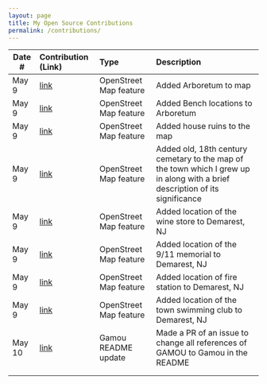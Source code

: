 ```yaml
---
layout: page
title: My Open Source Contributions
permalink: /contributions/
---
```


<!--
Type of the contribution should be "Wikipedia edit", "OpenStreet Map feature", "Documentation", "Course website", "Blog",
"Browser Add-on", etc.

The description should include a brief summary of what you did.

The link should bring us to a public page that shows your contribution. 

Replace the first row with your own contribution. 

-->





| Date #       | Contribution (Link)  | Type  | Description |
|---|:---|:---|:---|
| May 9   | [link](https://www.openstreetmap.org/changeset/151119791#map=19/40.95153/-73.95100)    | OpenStreet Map feature    |   Added Arboretum to map    |
| May 9   | [link](https://www.openstreetmap.org/changeset/151119820)    | OpenStreet Map feature    |   Added Bench locations to Arboretum    |
| May 9   | [link](https://www.openstreetmap.org/changeset/151119946#map=19/40.95317/-73.94996)    | OpenStreet Map feature    |   Added house ruins to the map    |
| May 9   | [link](https://www.openstreetmap.org/changeset/151120111#map=17/40.95963/-73.95435)    | OpenStreet Map feature    |   Added old, 18th century cemetary to the map of the town which I grew up in along with a brief description of its significance|
| May 9   | [link](https://www.openstreetmap.org/changeset/151120170#map=19/40.95736/-73.96394)    | OpenStreet Map feature    |   Added location of the wine store to Demarest, NJ   |
| May 9   | [link](https://www.openstreetmap.org/changeset/151120294#map=19/40.95618/-73.96297)    | OpenStreet Map feature    |   Added location of the 9/11 memorial to Demarest, NJ   |
| May 9   | [link](https://www.openstreetmap.org/changeset/151120386#map=17/40.95445/-73.96371)    | OpenStreet Map feature    |   Added location of fire station to Demarest, NJ  |
| May 9   | [link](https://www.openstreetmap.org/changeset/151120416)    | OpenStreet Map feature    |   Added location of the town swimming club to Demarest, NJ  |
| May 10   | [link](https://github.com/vczb/gamou/pull/337)    | Gamou README update   |  Made a PR of an issue to change all references of GAMOU to Gamou in the README  |
|     |     |     |      |
|     |     |     |      |
